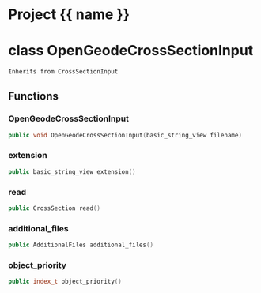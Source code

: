 <script setup>
import {useRoute} from 'vitepress'
const {path} = useRoute()
const tokens = path.split('/')
const words = tokens[2].split('-');
for (let i = 0; i < words.length; i++) {
    words[i] = words[i].charAt(0).toUpperCase() + words[i].slice(1);
    words[i] = words[i].replace('geode', 'Geode')
}
const name = words.join('-');
</script>
# Project {{ name }}

# class OpenGeodeCrossSectionInput


```cpp
Inherits from CrossSectionInput
```



## Functions

### OpenGeodeCrossSectionInput

```cpp
public void OpenGeodeCrossSectionInput(basic_string_view filename)
```


### extension

```cpp
public basic_string_view extension()
```


### read

```cpp
public CrossSection read()
```


### additional_files

```cpp
public AdditionalFiles additional_files()
```


### object_priority

```cpp
public index_t object_priority()
```




